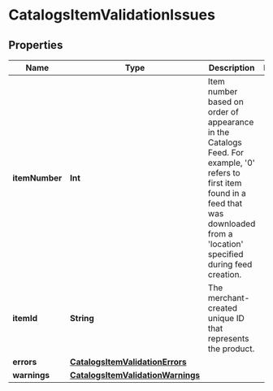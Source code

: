 

# CatalogsItemValidationIssues


## Properties

Name | Type | Description | Notes
------------ | ------------- | ------------- | -------------
**itemNumber** | **Int** | Item number based on order of appearance in the Catalogs Feed. For example, &#39;0&#39; refers to first item found in a feed that was downloaded from a &#39;location&#39; specified during feed creation. | 
**itemId** | **String** | The merchant-created unique ID that represents the product. | 
**errors** | [**CatalogsItemValidationErrors**](CatalogsItemValidationErrors.md) |  | 
**warnings** | [**CatalogsItemValidationWarnings**](CatalogsItemValidationWarnings.md) |  | 



